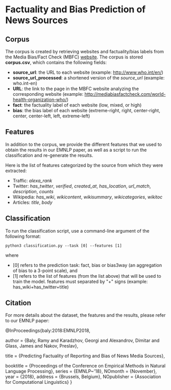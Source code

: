 # Factuality and Bias Prediction of News Sources

## Corpus
The corpus is created by retrieving websites and factuality/bias labels from the Media Bias/Fact Check (MBFC) [website](http://mediabiasfactcheck.com/). The corpus is stored **corpus.csv**, which contains the following fields:
* **source_url**: the URL to each website (example: http://www.who.int/en/)
* **source_url_processed**: a shortened version of the *source_url* (example: who.int-en)
* **URL**: the link to the page in the MBFC website analyzing the corresponding website (example: http://mediabiasfactcheck.com/world-health-organization-who/)
* **fact**: the factuality label of each website (low, mixed, or high)
* **bias**: the bias label of each website (extreme-right, right, center-right, center, center-left, left, extreme-left)

## Features
In addition to the corpus, we provide the different features that we used to obtain the results in our EMNLP paper, as well as a script to run the classification and re-generate the results.

Here is the list of features categorized by the source from which they were extracted:
* Traffic: *alexa_rank*
* Twitter: *has_twitter*, *verified*, *created_at*, *has_location*, *url_match*, *description*, *counts*
* Wikipedia: *has_wiki*, *wikicontent*, *wikisummary*, *wikicategories*, *wikitoc*
* Articles: *title*, *body*

## Classification
To run the classification script, use a command-line argument of the following format:

```
python3 classification.py --task [0] --features [1]
```

where
* [0] refers to the prediction task: fact, bias or bias3way (an aggregation of bias to a 3-point scale), and
* [1] refers to the list of features (from the list above) that will be used to train the model. features must separated by "+" signs (example: has_wiki+has_twitter+title)


## Citation
For more details about the dataset, the features and the results, please refer to our EMNLP paper:

@InProceedings{baly:2018:EMNLP2018,
  
  author    = {Baly, Ramy  and  Karadzhov, Georgi  and  Alexandrov, Dimitar and  Glass, James  and  Nakov, Preslav},
  
  title     = {Predicting Factuality of Reporting and Bias of News Media Sources},
  
  booktitle = {Proceedings of the Conference on Empirical Methods in Natural Language Processing},
  series = {EMNLP~'18},
  NOmonth     = {November},
  year      = {2018},
  address   = {Brussels, Belgium},
  NOpublisher = {Association for Computational Linguistics}
}

